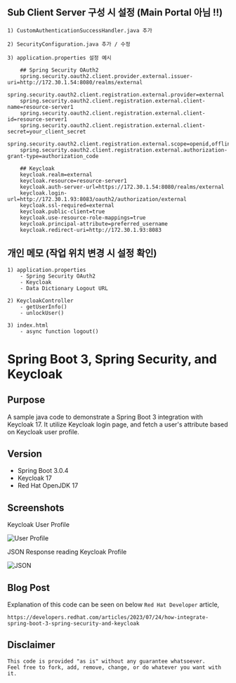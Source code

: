 ## Sub Client Server 구성 시 설정 (Main Portal 아님 !!)
```
1) CustomAuthenticationSuccessHandler.java 추가

2) SecurityConfiguration.java 추가 / 수정

3) application.properties 설정 예시

    ## Spring Security OAuth2 
    spring.security.oauth2.client.provider.external.issuer-uri=http://172.30.1.54:8080/realms/external
    spring.security.oauth2.client.registration.external.provider=external
    spring.security.oauth2.client.registration.external.client-name=resource-server1
    spring.security.oauth2.client.registration.external.client-id=resource-server1
    spring.security.oauth2.client.registration.external.client-secret=your_client_secret
    spring.security.oauth2.client.registration.external.scope=openid,offline_access,profile
    spring.security.oauth2.client.registration.external.authorization-grant-type=authorization_code

    ## Keycloak
    keycloak.realm=external
    keycloak.resource=resource-server1
    keycloak.auth-server-url=https://172.30.1.54:8080/realms/external
    keycloak.login-url=http://172.30.1.93:8083/oauth2/authorization/external
    keycloak.ssl-required=external
    keycloak.public-client=true
    keycloak.use-resource-role-mappings=true
    keycloak.principal-attribute=preferred_username
    keycloak.redirect-uri=http://172.30.1.93:8083
```

## 개인 메모 (작업 위치 변경 시 설정 확인)
```
1) application.properties
    - Spring Security OAuth2
    - Keycloak
    - Data Dictionary Logout URL

2) KeycloakController
    - getUserInfo()
    - unlockUser()

3) index.html
    - async function logout()
```

# Spring Boot 3, Spring Security, and Keycloak

## Purpose
A sample java code to demonstrate a Spring Boot 3 integration with Keycloak 17. It utilize Keycloak login page, and fetch a user's attribute based on Keycloak user profile. 

## Version
- Spring Boot 3.0.4
- Keycloak 17
- Red Hat OpenJDK 17

## Screenshots
Keycloak User Profile

![User Profile](images/sboot-keycloak-01.png)

JSON Response reading Keycloak Profile

![JSON](images/sboot-keycloak-02.png)

## Blog Post
Explanation of this code can be seen on below `Red Hat Developer` article, 
```
https://developers.redhat.com/articles/2023/07/24/how-integrate-spring-boot-3-spring-security-and-keycloak
```

## Disclaimer
```
This code is provided "as is" without any guarantee whatsoever. 
Feel free to fork, add, remove, change, or do whatever you want with it. 
```